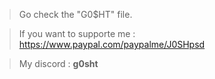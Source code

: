 > Go check the "G0$HT" file. 

> If you want to supporte me : https://www.paypal.com/paypalme/J0SHpsd

> My discord : __g0sht__
